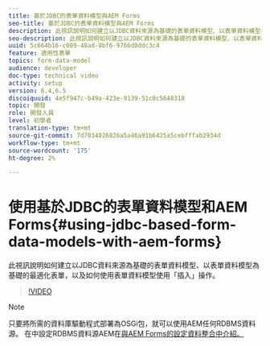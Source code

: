 ```yaml
---
title: 基於JDBC的表單資料模型與AEM Forms
seo-title: 基於JDBC的表單資料模型與AEM Forms
description: 此視訊說明如何建立以JDBC資料來源為基礎的表單資料模型、以表單資料模型為基礎的最適化表單，以及如何使用表單資料模型使用「插入」操作。
seo-description: 此視訊說明如何建立以JDBC資料來源為基礎的表單資料模型、以表單資料模型為基礎的最適化表單，以及如何使用表單資料模型使用「插入」操作。
uuid: 5c664b16-c089-48ad-8bf6-9766d0ddc3c4
feature: 適用性表單
topics: form-data-model
audience: developer
doc-type: technical video
activity: setup
version: 6.4,6.5
discoiquuid: 4e5f947c-b49a-423e-9139-51c0c5648318
topic: 開發
role: 開發人員
level: 初學者
translation-type: tm+mt
source-git-commit: 7d7034026826a5a46a91b6425a5cebfffab2934d
workflow-type: tm+mt
source-wordcount: '175'
ht-degree: 2%

---
```



# 使用基於JDBC的表單資料模型和AEM Forms{#using-jdbc-based-form-data-models-with-aem-forms}

此視訊說明如何建立以JDBC資料來源為基礎的表單資料模型、以表單資料模型為基礎的最適化表單，以及如何使用表單資料模型使用「插入」操作。

>[!VIDEO](https://video.tv.adobe.com/v/17736/?quality=9&learn=on)

>[!NOTE]
>
>只要將所需的資料庫驅動程式部署為OSGi包，就可以使用AEM任何RDBMS資料源。 在中設定RDBMS資料源AEM在[與AEM Forms的設定資料整合中介紹。](/help/forms/adaptive-forms/data-integration-technical-video-setup.md)

